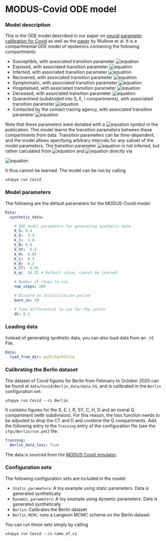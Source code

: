 # MODUS-Covid ODE model

### Model description

This is the ODE model described in our paper on [neural parameter calibration for Covid](https://arxiv.org/abs/2312.03147)
as well as the [paper](https://pubmed.ncbi.nlm.nih.gov/33887760/) by Wulkow et al. It is a compartmental ODE model
of epidemics containing the following compartments:
- Susceptible, with associated transition parameter ![equation](https://latex.codecogs.com/svg.image?k_S&space;)
- Exposed, with associated transition parameter ![equation](https://latex.codecogs.com/svg.image?k_E&space;)
- Infected, with associated transition parameter ![equation](https://latex.codecogs.com/svg.image?k_I&space;)
- Recovered, with associated transition parameter ![equation](https://latex.codecogs.com/svg.image?k_R&space;)
- Symptomatic, with associated transition parameter ![equation](https://latex.codecogs.com/svg.image?k_{SY}&space;)
- Hospitalised, with associated transition parameter ![equation](https://latex.codecogs.com/svg.image?k_H&space;)
- Deceased, with associated transition parameter ![equation](https://latex.codecogs.com/svg.image?k_D&space;)
- Quarantined (subdivided into S, E, I compartments), with associated transition parameter ![equation](https://latex.codecogs.com/svg.image?k_Q&space;)
- Contacted by the contact tracing agency, with associated transition parameter ![equation](https://latex.codecogs.com/svg.image?k_{CT}&space;)

Note that these parameters were donated with a ![equation](https://latex.codecogs.com/svg.image?\lambda&space;)
symbol in the publication.
This model learns the transition parameters between these compartments from data. Transition parameters
can be time-dependent, and the model allows specifying arbitrary intervals for any subset of the
model parameters. The transition parameter ![equation](https://latex.codecogs.com/svg.image?k_Q&space;)
is not inferred, but rather calculated from ![equation](https://latex.codecogs.com/svg.image?k_{CT}&space;) and
![equation](https://latex.codecogs.com/svg.image?CT&space;) directly via

![equation](https://latex.codecogs.com/svg.image?\dfrac{\mathrm{d}k_Q}{\mathrm{d}t}=k_q&space;k_{CT}CT)

It thus cannot be learned. The model can be run by calling

```commandline
utopya run Covid
```

### Model parameters
The following are the default parameters for the MODUS-Covid model:
```yaml
Data:
  synthetic_data:

    # ODE model parameters for generating synthetic data
    k_S: 0.4
    k_E:  3.4
    k_I:  1.0
    k_R: 0.8
    k_SY:  0.5
    k_H:  0.01
    k_C:  0.5
    k_D:  0.3
    k_CT:  0.01
    k_q:  10.25 # Default value, cannot be learned

    # Number of steps to run
    num_steps: 200

    # Discard an initialisation period
    burn_in: 10

    # Time differential to use for the solver
    dt: 0.1
```

### Loading data
Instead of generating synthetic data, you can also load data from an `.h5` File.

```yaml
Data:
  load_from_dir: path/to/h5file
```

### Calibrating the Berlin dataset
The dataset of Covid figures for Berlin from February to October 2020 can be found at `data/Covid/Berlin_data/data.h5`,
and is calibrated in the `Berlin` configuration set:
```commandline
utopya run Covid --cs Berlin
```
It contains figures for the S, E, I, R, SY, C, H, D and an overal Q compartment (with subdivision).
For this reason, the loss function needs to be adjusted to drop the CT and D and combine the Q compartments.
Add the following entry to the `Training` entry of the configuration file (see the `cfgs/Berlin/run.yml`) file:
```yaml
Training:
  Berlin_data_loss: True
```
The data is sourced from the [MODUS Covid simulator](https://covid-sim.info/2020-11-12/secondLockdown).
### Configuration sets

The following configuration sets are included in the model:

- `Static_parameters`: A toy example using static parameters. Data is generated synthetically
- `Dynamic_parameters`: A toy example using dynamic parameters. Data is generated synthetically
- `Berlin`: Calibrates the Berlin dataset
- `Berlin_MCMC`: runs a Langevin MCMC scheme on the Berlin dataset

You can run these sets simply by calling

```commandline
utopya run Covid --cs name_of_cs
```
